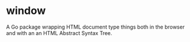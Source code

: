 # window

A Go package wrapping HTML document type things both in the browser and with an an HTML Abstract Syntax Tree.
